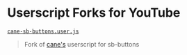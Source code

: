 # Userscript Forks for YouTube

[`cane-sb-buttons.user.js`](https://uscript.mchang.xyz/yt/forks/cane-sb-buttons.user.js)
> Fork of [cane's](https://gist.github.com/caneleex/b0949e9d3f2ba312b7523579976c9f31/) userscript for sb-buttons